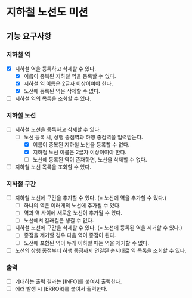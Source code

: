 # 지하철 노선도 미션

## 기능 요구사항

### 지하철 역

- [x] 지하철 역을 등록하고 삭제할 수 있다.
    - [x] 이름이 중복된 지하철 역을 등록할 수 없다.
    - [x] 지하철 역 이름은 2글자 이상이여야 한다.
    - [x] 노선에 등록된 역은 삭제할 수 없다.
- [ ] 지하철 역의 목록을 조회할 수 있다.

### 지하철 노선

- [ ] 지하철 노선을 등록하고 삭제할 수 있다.
    - [ ] 노선 등록 시, 상행 종점역과 하행 종점역을 입력받는다.
        - [x] 이름이 중복된 지하철 노선을 등록할 수 없다.
        - [x] 지하철 노선 이름은 2글자 이상이여야 한다.
        - [ ] 노선에 등록된 역이 존재하면, 노선을 삭제할 수 없다.
- [ ] 지하철 노선 목록을 조회할 수 있다.

### 지하철 구간

- [ ] 지하철 노선에 구간을 추가할 수 있다. (= 노선에 역을 추가할 수 있다.)
    - [ ] 하나의 역은 여러개의 노선에 추가될 수 있다.
    - [ ] 역과 역 사이에 새로운 노선이 추가될 수 있다.
    - [ ] 노선에서 갈래길은 생길 수 없다.
- [ ] 지하철 노선에 구간을 삭제할 수 있다. (= 노선에 등록된 역을 제거할 수 있다.)
    - [ ] 종점을 제거할 경우 다음 역이 종점이 된다.
    - [ ] 노선에 포함된 역이 두개 이하일 때는 역을 제거할 수 없다.
- [ ] 노선의 상행 종점부터 하행 종점까지 연결된 순서대로 역 목록을 조회할 수 있다.

### 출력

- [ ] 기대하는 출력 결과는 [INFO]를 붙여서 출력한다.
- [ ] 에러 발생 시 [ERROR]를 붙여서 출력한다.
